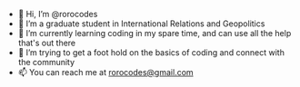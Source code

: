 - 👋 Hi, I’m @rorocodes
- 👀 I’m a graduate student in International Relations and Geopolitics 
- 🌱 I’m currently learning coding in my spare time, and can use all the help that's out there
- 💞️ I’m trying to get a foot hold on the basics of coding and connect with the community
- 📫 You can reach me at rorocodes@gmail.com

<!---
rorocodes/rorocodes is a ✨ special ✨ repository because its `README.md` (this file) appears on your GitHub profile.
You can click the Preview link to take a look at your changes.
--->
